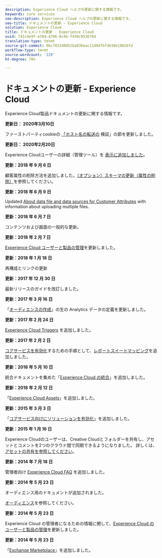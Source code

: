 ```yaml
---
description: Experience Cloud ヘルプの更新に関する情報です。
keywords: core services
seo-description: Experience Cloud ヘルプの更新に関する情報です。
seo-title: ドキュメントの更新 - Experience Cloud
solution: Experience Cloud
title: ドキュメントの更新 - Experience Cloud
uuid: f41c4e9f-e784-4706-8c4b-f430c953670d
translation-type: tm+mt
source-git-commit: 0bc7032d0052ba03beac1140dfbfd630e1802bfd
workflow-type: tm+mt
source-wordcount: '229'
ht-degree: 70%

---
```



# ドキュメントの更新 - Experience Cloud

Experience Cloud製品ドキュメントの更新に関する情報です。

**更新日： 2020年3月10日**

ファーストパーティcookieの [「ホスト名の転送の](cookies/cookies-first-party.md#validate) 検証」の節を更新しました。

**更新日： 2020年2月20日**

Experience Cloudユーザーの詳細（管理ツール）を [表示に追加しました](admin-getting-started/admin-tool-experience-cloud.md)。

**更新：2018 年 9 月 6 日**

顧客属性の削除方法を追加しました。[（オプション）スキーマの更新（属性の削除）](attributes/t-crs-usecase.md#task_6568898BB7C44A42ABFB86532B89063C)を参照してください。

**更新：2018 年 6 月 9 日**

Updated [About data file and data sources for Customer Attributes](attributes/crs-data-file.md#concept_DE908F362DF24172BFEF48E1797DAF19) with information about uploading multiple files.

**更新：2018 年 6 月 7 日**

コンテンツおよび画面の一般的な更新。

**更新：2018 年 2 月 7 日**

[Experience Cloud ユーザーと製品の管理](admin-getting-started/admin-getting-started.md#topic_3FCB4099640647E3B2411ADBFCE81909)を更新しました。

**更新：2018 年 1 月 18 日**

再構成とリンクの更新

**更新：2017 年 12 月 30 日**

最新リリースのガイドを改訂しました。

**更新：2017 年 3 月 16 日**

「[オーディエンスの作成](audience-library/t-audience-create.md#task_37F407F58BF9459493BB8E968CDFE737)」の生の Analytics データの定義を更新しました。

**更新：2017 年 2 月 24 日**

[Experience Cloud Triggers](activation/triggers.md#concept_887B30241B3E4DB0A2553B2996E2D4FB) を追加しました。

**更新：2017 年 2 月 2 日**

[コアサービスを有効化](core-services/core-services.md#concept_07ED1D5C64234E77976E6D572E78FB9C)するための手順として、[レポートスイートマッピング](core-services/core-services.md#concept_apg_zq2_rw)を追加しました。

**更新：2018 年 5 月 10 日**

統合ドキュメントを集めた「[Experience Cloud の統合](marketing-cloud-integrations.md#concept_9E6D3E37D1E3452E8CCCFA92AF034F90)」を追加しました。

**更新：2018 年 2 月 12 日**

「[Experience Cloud Assets](experience-cloud-assets/experience-cloud-assets.md#concept_DDA5224C907D4A4F817D795DA0ED64D0)」を追加しました。

**更新：2015 年 3 月 3 日**

「[コアサービス向けにソリューションを有効化](core-services/core-services.md#concept_07ED1D5C64234E77976E6D572E78FB9C)」を追加しました。

**更新：2015 年 1 月 16 日**

Experience Cloudのユーザーは、Creative Cloudとフォルダーを共有し、アセットとコメントを2つのクラウド間で同期できるようになりました。 詳しくは、 [アセットの共有を参照してください](experience-cloud-assets/creative-cloud.md#concept_3E5A34C3459047D5965F900788A9BA68)。

**更新：2014 年 7 月 18 日**

管理者向け [Experience Cloud FAQ](admin-getting-started/faq.md#concept_13219B4E51784577B6FF78AAA203DE91) を追加しました。

**更新：2014 年 5 月 23 日**

オーディエンス用のドキュメントが追加されました。

[オーディエンス](audience-library/audience-library.md#topic_679810123CAA4E0CA4FA3417FB0100C7)を参照してください。

**更新：2014 年 5 月 23 日**

Experience Cloud の管理者になるための情報に関して、[Experience Cloud のユーザーと製品の管理](admin-getting-started/admin-getting-started.md#topic_3FCB4099640647E3B2411ADBFCE81909)を更新しました。

**更新：2014 年 5 月 23 日**

「[Exchange Marketplace](exchange.md#concept_E07F16F070544B82B56527A845C41D59)」を追加しました。
